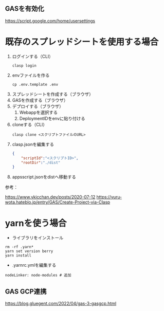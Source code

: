 ## GASを有効化
https://script.google.com/home/usersettings

# 既存のスプレッドシートを使用する場合

1. ログインする（CLI）
    ```shell
    clasp login
    ```
2. envファイルを作る
    ```shell
    cp .env.template .env
    ```
3. スプレッドシートを作成する（ブラウザ）
4. GASを作成する（ブラウザ）
5. デプロイする（ブラウザ）
   1. Webappを選択する
   2. DeploymentIDをenvに貼り付ける
6. cloneする（CLI）
    ```shell
    clasp clone <スクリプトファイルのURL>
    ```
7. clasp.jsonを編集する
    ```json
    {
        "scriptId":"<スクリプトID>",
        "rootDir":"./dist"
    }
    ```
8. appsscript.jsonをdistへ移動する

参考：

https://www.ykicchan.dev/posts/2020-07-12
https://yuru-wota.hateblo.jp/entry/GAS/Create-Project-via-Clasp

# yarnを使う場合

- ライブラリをインストール

```shell
rm -rf .yarn*
yarn set version berry
yarn install
```

- .yarnrc.ymlを編集する

```shell
nodeLinker: node-modules # 追加
```

## GAS GCP連携
https://blog.gluegent.com/2022/04/gas-3-gasgcp.html
